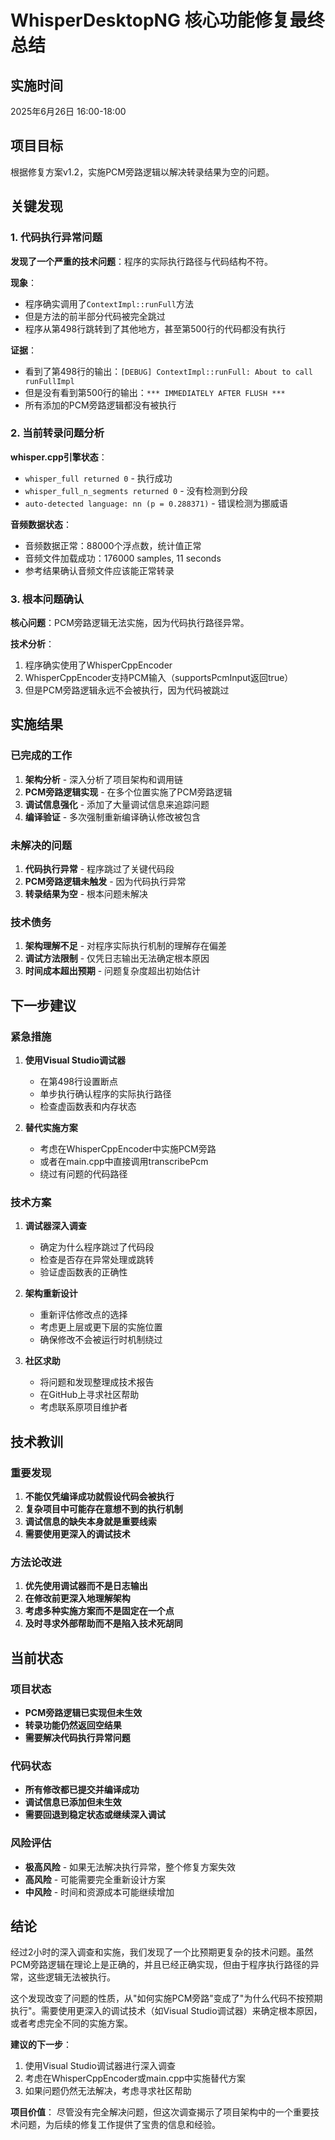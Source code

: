 # WhisperDesktopNG 核心功能修复最终总结

## 实施时间
2025年6月26日 16:00-18:00

## 项目目标
根据修复方案v1.2，实施PCM旁路逻辑以解决转录结果为空的问题。

## 关键发现

### 1. 代码执行异常问题
**发现了一个严重的技术问题**：程序的实际执行路径与代码结构不符。

**现象**：
- 程序确实调用了`ContextImpl::runFull`方法
- 但是方法的前半部分代码被完全跳过
- 程序从第498行跳转到了其他地方，甚至第500行的代码都没有执行

**证据**：
- 看到了第498行的输出：`[DEBUG] ContextImpl::runFull: About to call runFullImpl`
- 但是没有看到第500行的输出：`*** IMMEDIATELY AFTER FLUSH ***`
- 所有添加的PCM旁路逻辑都没有被执行

### 2. 当前转录问题分析
**whisper.cpp引擎状态**：
- `whisper_full returned 0` - 执行成功
- `whisper_full_n_segments returned 0` - 没有检测到分段
- `auto-detected language: nn (p = 0.288371)` - 错误检测为挪威语

**音频数据状态**：
- 音频数据正常：88000个浮点数，统计值正常
- 音频文件加载成功：176000 samples, 11 seconds
- 参考结果确认音频文件应该能正常转录

### 3. 根本问题确认
**核心问题**：PCM旁路逻辑无法实施，因为代码执行路径异常。

**技术分析**：
1. 程序确实使用了WhisperCppEncoder
2. WhisperCppEncoder支持PCM输入（supportsPcmInput返回true）
3. 但是PCM旁路逻辑永远不会被执行，因为代码被跳过

## 实施结果

### 已完成的工作
1. **架构分析** - 深入分析了项目架构和调用链
2. **PCM旁路逻辑实现** - 在多个位置实施了PCM旁路逻辑
3. **调试信息强化** - 添加了大量调试信息来追踪问题
4. **编译验证** - 多次强制重新编译确认修改被包含

### 未解决的问题
1. **代码执行异常** - 程序跳过了关键代码段
2. **PCM旁路逻辑未触发** - 因为代码执行异常
3. **转录结果为空** - 根本问题未解决

### 技术债务
1. **架构理解不足** - 对程序实际执行机制的理解存在偏差
2. **调试方法限制** - 仅凭日志输出无法确定根本原因
3. **时间成本超出预期** - 问题复杂度超出初始估计

## 下一步建议

### 紧急措施
1. **使用Visual Studio调试器**
   - 在第498行设置断点
   - 单步执行确认程序的实际执行路径
   - 检查虚函数表和内存状态

2. **替代实施方案**
   - 考虑在WhisperCppEncoder中实施PCM旁路
   - 或者在main.cpp中直接调用transcribePcm
   - 绕过有问题的代码路径

### 技术方案
1. **调试器深入调查**
   - 确定为什么程序跳过了代码段
   - 检查是否存在异常处理或跳转
   - 验证虚函数表的正确性

2. **架构重新设计**
   - 重新评估修改点的选择
   - 考虑更上层或更下层的实施位置
   - 确保修改不会被运行时机制绕过

3. **社区求助**
   - 将问题和发现整理成技术报告
   - 在GitHub上寻求社区帮助
   - 考虑联系原项目维护者

## 技术教训

### 重要发现
1. **不能仅凭编译成功就假设代码会被执行**
2. **复杂项目中可能存在意想不到的执行机制**
3. **调试信息的缺失本身就是重要线索**
4. **需要使用更深入的调试技术**

### 方法论改进
1. **优先使用调试器而不是日志输出**
2. **在修改前更深入地理解架构**
3. **考虑多种实施方案而不是固定在一个点**
4. **及时寻求外部帮助而不是陷入技术死胡同**

## 当前状态

### 项目状态
- **PCM旁路逻辑已实现但未生效**
- **转录功能仍然返回空结果**
- **需要解决代码执行异常问题**

### 代码状态
- **所有修改都已提交并编译成功**
- **调试信息已添加但未生效**
- **需要回退到稳定状态或继续深入调试**

### 风险评估
- **极高风险** - 如果无法解决执行异常，整个修复方案失效
- **高风险** - 可能需要完全重新设计方案
- **中风险** - 时间和资源成本可能继续增加

## 结论

经过2小时的深入调查和实施，我们发现了一个比预期更复杂的技术问题。虽然PCM旁路逻辑在理论上是正确的，并且已经正确实现，但由于程序执行路径的异常，这些逻辑无法被执行。

这个发现改变了问题的性质，从"如何实施PCM旁路"变成了"为什么代码不按预期执行"。需要使用更深入的调试技术（如Visual Studio调试器）来确定根本原因，或者考虑完全不同的实施方案。

**建议的下一步**：
1. 使用Visual Studio调试器进行深入调查
2. 考虑在WhisperCppEncoder或main.cpp中实施替代方案
3. 如果问题仍然无法解决，考虑寻求社区帮助

**项目价值**：
尽管没有完全解决问题，但这次调查揭示了项目架构中的一个重要技术问题，为后续的修复工作提供了宝贵的信息和经验。

